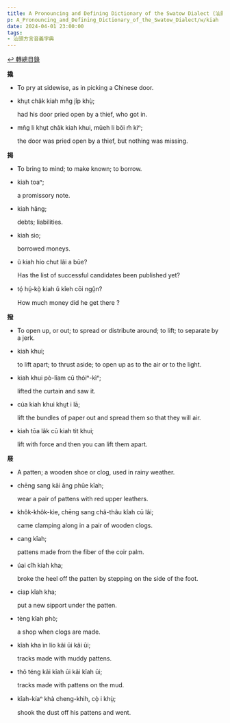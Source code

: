 ```yaml
---
title: A Pronouncing and Defining Dictionary of the Swatow Dialect (汕頭方言音義字典) / kiah
p: A_Pronouncing_and_Defining_Dictionary_of_the_Swatow_Dialect/w/kiah
date: 2024-04-01 23:00:00
tags: 
- 汕頭方言音義字典
---
```


[↩️ 轉總目錄](/A_Pronouncing_and_Defining_Dictionary_of_the_Swatow_Dialect)


**撬**
- To pry at sidewise, as in picking a Chinese door.

- khṳt châk kiah mn̂g jîp khṳ̀;

  had his door pried open by a thief, who got in.

- mn̂g li khṳt châk kiah khui, mûeh li bŏi m̄ kìⁿ;

  the door was pried open by a thief, but nothing was missing. 

**揭**
- To bring to mind; to make known; to borrow.

- kiah toaⁿ;

  a promissory note.

- kiah hăng;

  debts; liabilities.

- kiah sìo;

  borrowed moneys.

- ŭ kiah hío chut lâi a būe?

  Has the list of successful candidates been published yet?

- tó̤ hṳ́-kò̤ kiah ŭ kîeh cōi ngṳ̂n?

  How much money did he get there ?

**撥**
- To open up, or out; to spread or distribute around; to lift; to separate by a jerk.

- kiah khui;

  to lift apart; to thrust aside; to open up as to the air or to the light.

- kiah khui pò-lîam cū thóiⁿ-kìⁿ;

  lifted the curtain and saw it.

- cúa kiah khui khṳt i lā;

  lift the bundles of paper out and spread them so that they will air.

- kiah tōa lâk cū kiah tit khui;

  lift with force and then you can lift them apart.

**屐**
- A patten; a wooden shoe or clog, used in rainy weather.

- chēng sang kâi âng phûe kîah;

  wear a pair of pattens with red upper leathers.

- khôk-khôk-kìe, chēng sang châ-thâu kîah cū lâi;

  came clamping along in a pair of wooden clogs.

- cang kîah;

  pattens made from the fiber of the coir palm.

- úai cîh kiah kha;

  broke the heel off the patten by stepping on the side of the foot.

- ciap kîah kha;

  put a new sipport under the patten.

- tèng kîah phò;

  a shop when clogs are made.

- kîah kha ìn lío kâi ūi kâi ūi;

  tracks made with muddy pattens.

- thô téng kâi kîah ūi kâi kîah ūi;

  tracks made with pattens on the mud.

- kîah-kíaⁿ khà cheng-khih, cò̤ i khṳ̀;

  shook the dust off his pattens and went.